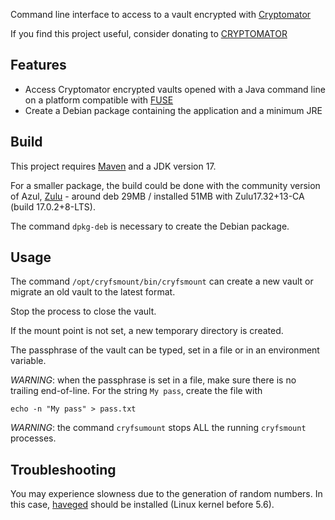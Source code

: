 Command line interface to access to a vault encrypted with [Cryptomator](https://github.com/cryptomator/cryptomator)

If you find this project useful, consider donating to [CRYPTOMATOR](https://cryptomator.org/donate/)

## Features

- Access Cryptomator encrypted vaults opened with a Java command line on a platform compatible with [FUSE](https://en.wikipedia.org/wiki/Filesystem_in_Userspace)
- Create a Debian package containing the application and a minimum JRE

## Build

This project requires [Maven](https://maven.apache.org/) and a JDK version 17.

For a smaller package, the build could be done with the community version of Azul, [Zulu](https://www.azul.com/downloads/zulu-community/?version=java-17-lts&os=linux&package=jdk) - around deb 29MB / installed 51MB with Zulu17.32+13-CA (build 17.0.2+8-LTS).

The command `dpkg-deb` is necessary to create the Debian package.

## Usage

The command `/opt/cryfsmount/bin/cryfsmount` can create a new vault or migrate an old vault to the latest format.

Stop the process to close the vault.

If the mount point is not set, a new temporary directory is created.

The passphrase of the vault can be typed, set in a file or in an environment variable.

*WARNING*: when the passphrase is set in a file, make sure there is no trailing end-of-line. For the string `My pass`, create the file with
```
echo -n "My pass" > pass.txt
```

*WARNING*: the command `cryfsumount` stops ALL the running `cryfsmount` processes.

## Troubleshooting

You may experience slowness due to the generation of random numbers. In this case, [haveged](https://github.com/jirka-h/haveged) should be installed (Linux kernel before 5.6).
